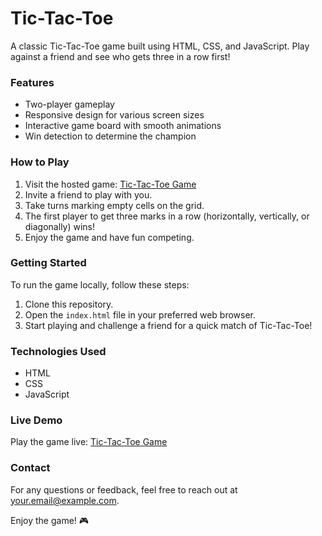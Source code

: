 # Tic-Tac-Toe


A classic Tic-Tac-Toe game built using HTML, CSS, and JavaScript. Play against a friend and see who gets three in a row first!

### Features

- Two-player gameplay
- Responsive design for various screen sizes
- Interactive game board with smooth animations
- Win detection to determine the champion

### How to Play

1. Visit the hosted game: [Tic-Tac-Toe Game](https://tic-tac-toe-by-arjun-atp.netlify.app/)
2. Invite a friend to play with you.
3. Take turns marking empty cells on the grid.
4. The first player to get three marks in a row (horizontally, vertically, or diagonally) wins!
5. Enjoy the game and have fun competing.


### Getting Started

To run the game locally, follow these steps:

1. Clone this repository.
2. Open the `index.html` file in your preferred web browser.
3. Start playing and challenge a friend for a quick match of Tic-Tac-Toe!

### Technologies Used

- HTML
- CSS
- JavaScript

### Live Demo

Play the game live: [Tic-Tac-Toe Game](https://tic-tac-toe-by-arjun-atp.netlify.app/)

### Contact

For any questions or feedback, feel free to reach out at [your.email@example.com](mailto:arjunatapadkar94@gmail.com).

Enjoy the game! 🎮

